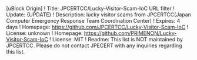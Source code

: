 [uBlock Origin]
! Title: JPCERTCC/Lucky-Visitor-Scam-IoC URL filter
! Update: {UPDATE}
! Description: lucky visitor scams from JPCERTCC(Japan Computer Emergency Response Team Coordination Center)
! Expires: 4 days
! Homepage: https://github.com/JPCERTCC/Lucky-Visitor-Scam-IoC
! License: unknown
! Homepage: https://github.com/PRiMENON/Lucky-Visitor-Scam-IoC
! License: MIT
! Readme: This list is NOT maintained by JPCERTCC. Please do not contact JPECERT with any inquiries regarding this list.

